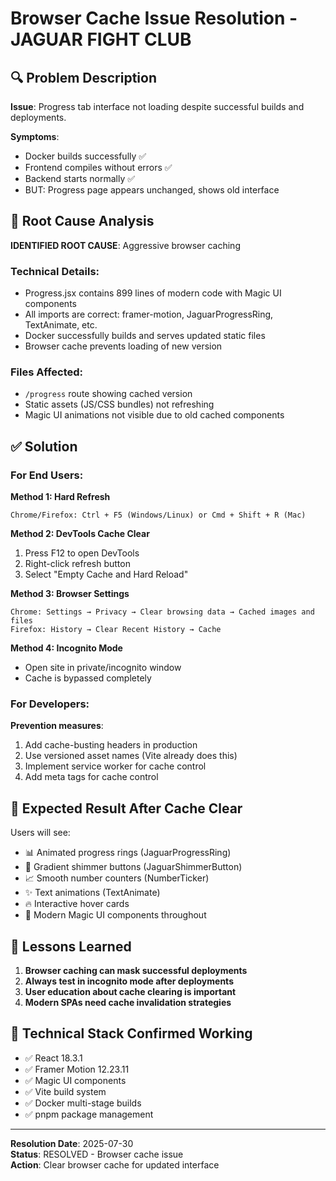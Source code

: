 # Browser Cache Issue Resolution - JAGUAR FIGHT CLUB

## 🔍 Problem Description

**Issue**: Progress tab interface not loading despite successful builds and deployments.

**Symptoms**:
- Docker builds successfully ✅
- Frontend compiles without errors ✅  
- Backend starts normally ✅
- BUT: Progress page appears unchanged, shows old interface

## 🎯 Root Cause Analysis

**IDENTIFIED ROOT CAUSE**: Aggressive browser caching

### Technical Details:
- Progress.jsx contains 899 lines of modern code with Magic UI components
- All imports are correct: framer-motion, JaguarProgressRing, TextAnimate, etc.
- Docker successfully builds and serves updated static files
- Browser cache prevents loading of new version

### Files Affected:
- `/progress` route showing cached version
- Static assets (JS/CSS bundles) not refreshing
- Magic UI animations not visible due to old cached components

## ✅ Solution

### For End Users:
**Method 1: Hard Refresh**
```
Chrome/Firefox: Ctrl + F5 (Windows/Linux) or Cmd + Shift + R (Mac)
```

**Method 2: DevTools Cache Clear**
1. Press F12 to open DevTools
2. Right-click refresh button
3. Select "Empty Cache and Hard Reload"

**Method 3: Browser Settings**
```
Chrome: Settings → Privacy → Clear browsing data → Cached images and files
Firefox: History → Clear Recent History → Cache
```

**Method 4: Incognito Mode**
- Open site in private/incognito window
- Cache is bypassed completely

### For Developers:
**Prevention measures**:
1. Add cache-busting headers in production
2. Use versioned asset names (Vite already does this)
3. Implement service worker for cache control
4. Add meta tags for cache control

## 🎉 Expected Result After Cache Clear

Users will see:
- 📊 Animated progress rings (JaguarProgressRing)
- 🎨 Gradient shimmer buttons (JaguarShimmerButton)  
- 📈 Smooth number counters (NumberTicker)
- ✨ Text animations (TextAnimate)
- 🔥 Interactive hover cards
- 🎯 Modern Magic UI components throughout

## 📝 Lessons Learned

1. **Browser caching can mask successful deployments**
2. **Always test in incognito mode after deployments**
3. **User education about cache clearing is important**
4. **Modern SPAs need cache invalidation strategies**

## 🔧 Technical Stack Confirmed Working

- ✅ React 18.3.1
- ✅ Framer Motion 12.23.11  
- ✅ Magic UI components
- ✅ Vite build system
- ✅ Docker multi-stage builds
- ✅ pnpm package management

---

**Resolution Date**: 2025-07-30  
**Status**: RESOLVED - Browser cache issue  
**Action**: Clear browser cache for updated interface